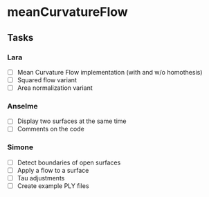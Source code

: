 # meanCurvatureFlow

## Tasks
### Lara
- [ ] Mean Curvature Flow implementation (with and w/o homothesis)
- [ ] Squared flow variant
- [ ] Area normalization variant
### Anselme
- [ ] Display two surfaces at the same time
- [ ] Comments on the code
### Simone
- [ ] Detect boundaries of open surfaces
- [ ] Apply a flow to a surface
- [ ] Tau adjustments
- [ ] Create example PLY files
